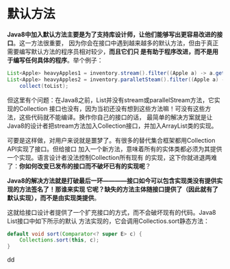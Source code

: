 默认方法
================================================================================
**Java8中加入默认方法主要是为了支持库设计师，让他们能够写出更容易改进的接口**。这一方法很重要，
因为你会在接口中遇到越来越多的默认方法，但由于真正需要编写默认方法的程序员相对较少，**而且它们只
是有助于程序改进，而不是用于编写任何具体的程序**。举个例子：
```java
List<Apple> heavyApples1 = inventory.stream().filter((Apple a) -> a.getWeight() > 150).collect(toList());
List<Apple> heavyApples2 = inventory.paralletSteam().filter((Apple a) -> a.getWeight() > 150).
    collect(toList);
```
但这里有个问题：在Java8之前，List<T>并没有stream或parallelStream方法，它实现的Collection<T>
接口也没有，因为当初还没有想到这些方法嘛！可没有这些方法，这些代码就不能编译。换作你自己的接口的话，
最简单的解决方案就是让Java8的设计者把stream方法加入Collection接口，并加入ArrayList类的实现。

可要是这样做，对用户来说就是噩梦了。有很多的替代集合框架都用Collection API实现了接口。但给接口
加入一个新方法，意味着所有的实体类都必须为其提供一个实现。语言设计者没法控制Collection所有现有
的实现，这下你就进退两难了：**你如何改变已发布的接口而不破坏已有的实现呢**？

**Java8的解决方法就是打破最后一环————接口如今可以包含实现类没有提供实现的方法签名了！那谁来实现
它呢？缺失的方法主体随接口提供了（因此就有了默认实现），而不是由实现类提供**。

这就给接口设计者提供了一个扩充接口的方式，而不会破坏现有的代码。Java8 List接口中如下所示的默认
方法实现的，它会调用Collectios.sort静态方法：
```java
default void sort(Comparator<? super E> c) {
    Collections.sort(this, c);
}
```


































dd
